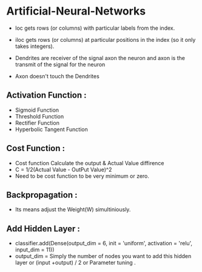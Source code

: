 # Artificial-Neural-Networks

- loc gets rows (or columns) with particular labels from the index.
- iloc gets rows (or columns) at particular positions in the index (so it only takes integers).

- Dendrites are receiver of the signal axon the neuron and axon is the transmit of the signal for the neuron
- Axon doesn't touch the Dendrites

## Activation Function :
- Sigmoid Function 
- Threshold Function 
- Rectifier Function
- Hyperbolic Tangent Function

## Cost Function :
- Cost function Calculate the output & Actual Value diffirence 
- C = 1/2(Actual Value - OutPut Value)^2
- Need to be cost function to be very minimum or zero.

## Backpropagation :
- Its means adjust the Weight(W) simultiniously.

## Add Hidden Layer :
- classifier.add(Dense(output_dim = 6, init = 'uniform', activation = 'relu', input_dim = 11))
- output_dim = Simply the number of nodes you want to add this hidden layer or (input +output) / 2 or Parameter tuning .

